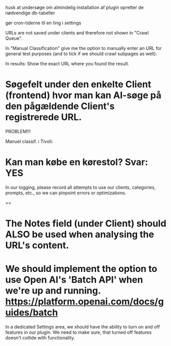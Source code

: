 husk at undersøge om almindelig installation af plugin opretter de nødvendige db-tabeller

gør cron-tiderne til en ting i settings

URLs are not saved under clients and therefore not shown in "Crawl Queue".

In "Manual Classification" give me the option to manually enter an URL for general test purposes (and to tick if we should crawl subpages as well).

In results: Show the exact URL where you found the result.

Søgefelt under den enkelte Client (frontend) hvor man kan AI-søge på den pågældende Client's registrerede URL.
==
PROBLEM!!!

Manuel classif. i Tivoli:

Kan man købe en kørestol? Svar: YES
==
In our logging, please record all attempts to use our clients, categories, prompts, etc., so we can pinpoint errors or optimizations.

==

The Notes field (under Client) should ALSO be used when analysing the URL's content.
==
We should implement the option to use Open AI's 'Batch API' when we're up and running.
https://platform.openai.com/docs/guides/batch
==
In a dedicated Settings area, we should have the ability to turn on and off features in our plugin. We need to make sure, that turned off features doesn't collide with functionality. 